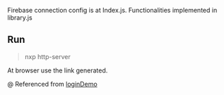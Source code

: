 

Firebase connection config is at Index.js.
Functionalities implemented in library.js

## Run 
> nxp http-server 

At browser use the link generated.

@ Referenced from [loginDemo](https://github.com/rhildred/loginDemo)
